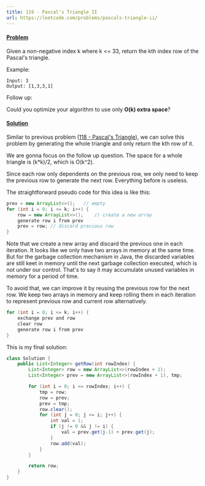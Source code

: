 ```yaml
---
title: 119 - Pascal's Triangle II
url: https://leetcode.com/problems/pascals-triangle-ii/
---
```


#### [Problem](https://leetcode.com/problems/pascals-triangle-ii/)

Given a non-negative index k where k <= 33, return the kth index row of the Pascal's triangle.

Example:

```
Input: 3
Output: [1,3,3,1]
```

Follow up:

Could you optimize your algorithm to use only **O(k) extra space**?

#### [Solution](https://github.com/tiaotiao/leetcode/blob/master/119-pascals-triangle-II.java)

Similar to previous problem ([118 - Pascal's Triangle](https://leetcode.com/problems/pascals-triangle/)), we can solve this problem by generating the whole triangle and only return the kth row of it.

We are gonna focus on the follow up question. The space for a whole triangle is (k*k)/2, which is O(k^2). 

Since each row only dependents on the previous row, we only need to keep the previous row to generate the next row. Everything before is useless.

The straightforward pseudo code for this idea is like this:

```java
prev = new ArrayList<>();   // empty
for (int i = 0; i <= k; i++) {
    row = new ArrayList<>();    // create a new array
    generate row i from prev
    prev = row; // discard previous row
}
```

Note that we create a new array and discard the previous one in each iteration. It looks like we only have two arrays in memory at the same time. But for the garbage collection mechanism in Java, the discarded variables are still keet in memory until the next garbage collection executed, which is not under our control. That's to say it may accumulate unused variables in memory for a period of time.

To avoid that, we can improve it by reusing the previous row for the next row. We keep two arrays in memory and keep rolling them in each iteration to represent previous row and current row alternatively.

```java
for (int i = 0; i <= k; i++) {
    exchange prev and row
    clear row
    generate row i from prev
}
```

This is my final solution:

```java
class Solution {
    public List<Integer> getRow(int rowIndex) {
        List<Integer> row = new ArrayList<>(rowIndex + 1);
        List<Integer> prev = new ArrayList<>(rowIndex + 1), tmp;

        for (int i = 0; i <= rowIndex; i++) {
            tmp = row;
            row = prev;
            prev = tmp;
            row.clear();
            for (int j = 0; j <= i; j++) {
                int val = 1;
                if (j != 0 && j != i) {
                    val = prev.get(j-1) + prev.get(j);
                }
                row.add(val);
            }
        }

        return row;
    }
}
```
